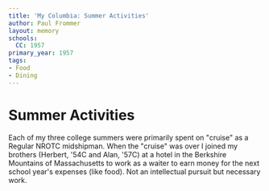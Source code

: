 ```yaml
---
title: 'My Columbia: Summer Activities'
author: Paul Frommer
layout: memory
schools:
  CC: 1957
primary_year: 1957
tags:
- Food
- Dining
---
```

# Summer Activities

Each of my three college summers were primarily spent on "cruise" as a Regular NROTC midshipman. When the "cruise" was over I joined my brothers (Herbert, '54C and Alan, '57C) at a hotel in the Berkshire Mountains of Massachusetts to work as a waiter to earn money for the next school year's expenses (like food). Not an intellectual pursuit but necessary work.
